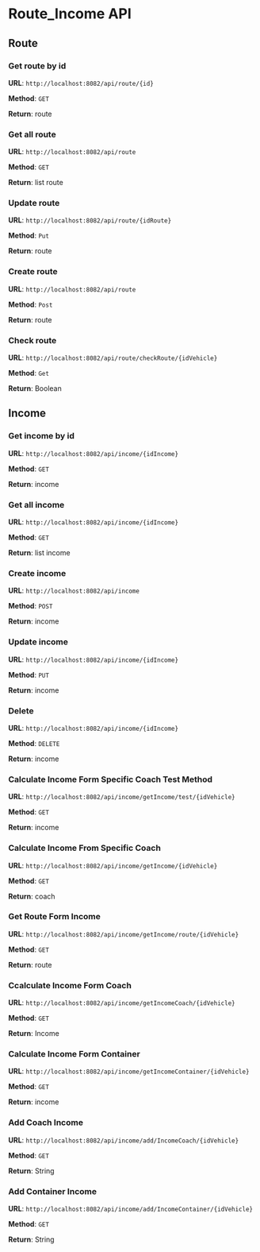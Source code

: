 # Route_Income API
## Route
### Get route by id

**URL**: `http://localhost:8082/api/route/{id}`

**Method**: `GET`

**Return**: route

### Get all route

**URL**: `http://localhost:8082/api/route`

**Method**: `GET`

**Return**: list route


### Update route

**URL**: `http://localhost:8082/api/route/{idRoute}`

**Method**: `Put`

**Return**: route

### Create route

**URL**: `http://localhost:8082/api/route`

**Method**: `Post`

**Return**: route

### Check route

**URL**: `http://localhost:8082/api/route/checkRoute/{idVehicle}`

**Method**: `Get`

**Return**: Boolean

## Income

### Get income by id

**URL**: `http://localhost:8082/api/income/{idIncome}`

**Method**: `GET`

**Return**: income

### Get all income

**URL**: `http://localhost:8082/api/income/{idIncome}`

**Method**: `GET`

**Return**: list income

### Create income

**URL**: `http://localhost:8082/api/income`

**Method**: `POST`

**Return**: income

### Update income

**URL**: `http://localhost:8082/api/income/{idIncome}`

**Method**: `PUT`

**Return**: income

### Delete

**URL**: `http://localhost:8082/api/income/{idIncome}`

**Method**: `DELETE`

**Return**: income

### Calculate Income Form Specific Coach Test Method

**URL**: `http://localhost:8082/api/income/getIncome/test/{idVehicle}`

**Method**: `GET`

**Return**: income

### Calculate Income From Specific Coach

**URL**: `http://localhost:8082/api/income/getIncome/{idVehicle}`

**Method**: `GET`

**Return**: coach

### Get Route Form Income

**URL**: `http://localhost:8082/api/income/getIncome/route/{idVehicle}`

**Method**: `GET`

**Return**: route

### Ccalculate Income Form Coach

**URL**: `http://localhost:8082/api/income/getIncomeCoach/{idVehicle}`

**Method**: `GET`

**Return**: Income

### Calculate Income Form Container

**URL**: `http://localhost:8082/api/income/getIncomeContainer/{idVehicle}`

**Method**: `GET`

**Return**: income

### Add Coach Income

**URL**: `http://localhost:8082/api/income/add/IncomeCoach/{idVehicle}`

**Method**: `GET`

**Return**: String

### Add Container Income

**URL**: `http://localhost:8082/api/income/add/IncomeContainer/{idVehicle}`

**Method**: `GET`

**Return**: String

